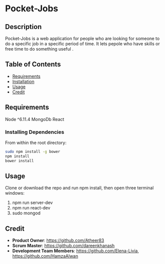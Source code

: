 # Pocket-Jobs
 

## Description

Pocket-Jobs is a web application for people who are looking for someone to do a specific job in a specific period of time.
It lets pepole who have skills or free time to do something useful .

## Table of Contents
* [Requirements](#Requirements)
* [Installation](#Installation)
* [Usage](#Usage)
* [Credit](#Credit)

## Requirements

Node ^6.11.4
MongoDb
React

### Installing Dependencies

From within the root directory:

```sh
sudo npm install -g bower
npm install
bower install
```

## Usage
  Clone or download the repo and run npm install, then open three terminal windows:
1. npm run server-dev
2. npm run react-dev
3. sudo mongod


## Credit

  - __Product Owner__: https://github.com/Atheer83
  - __Scrum Master__: https://github.com/dareenkhanash
  - __Development Team Members__: https://github.com/Elena-Livia, https://github.com/HamzaAlwan

